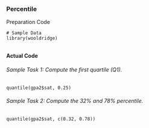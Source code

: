 ### Percentile
Preparation Code
```
# Sample Data
library(wooldridge)
```
</br>**Actual Code**
###### Sample Task 1: Compute the first quartile (Q1).
```
quantile(gpa2$sat, 0.25)
```
###### Sample Task 2: Compute the 32% and 78% percentile.
```
quantile(gpa2$sat, c(0.32, 0.78))
```
